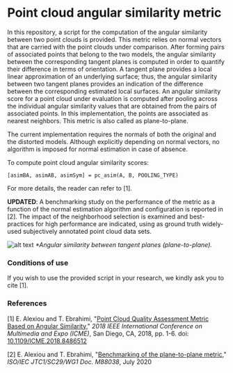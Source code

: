 
# Point cloud angular similarity metric


In this repository, a script for the computation of the angular similarity between two point clouds is provided. This metric relies on normal vectors that are carried with the point clouds under comparison. After forming pairs of associated points that belong to the two models, the angular similarity between the corresponding tangent planes is computed in order to quantify their difference in terms of orientation. A tangent plane provides a local linear approximation of an underlying surface; thus, the angular similarity between two tangent planes provides an indication of the difference between the corresponding estimated local surfaces. An angular similarity score for a point cloud under evaluation is computed after pooling across the individual angular similarity values that are obtained from the pairs of associated points. In this implementation, the points are associated as nearest neighbors. This metric is also called as plane-to-plane.

The current implementation requires the normals of both the original and the distorted models. Although explicitly depending on normal vectors, no algorithm is imposed for normal estimation in case of absence.

To compute point cloud angular similarity scores:

`[asimBA, asimAB, asimSym] = pc_asim(A, B, POOLING_TYPE)`

For more details, the reader can refer to [1].  

**UPDATED**: A benchmarking study on the performance of the metric as a function of the normal estimation algorithm and configuration is reported in [2]. The impact of the neighborhood selection is examined and best-practices for high performance are indicated, using as ground truth widely-used subjectively annotated point cloud data sets.

![alt text](/docs/plane_to_plane.png)
*\*Angular similarity between tangent planes (plane-to-plane).*


### Conditions of use

If you wish to use the provided script in your research, we kindly ask you to cite [1].


### References

[1] E. Alexiou and T. Ebrahimi, "[Point Cloud Quality Assessment Metric Based on Angular Similarity](https://infoscience.epfl.ch/record/254987)," *2018 IEEE International Conference on Multimedia and Expo (ICME)*, San Diego, CA, 2018, pp. 1-6. doi: [10.1109/ICME.2018.8486512](https://doi.org/10.1109/ICME.2018.8486512)

[2] E. Alexiou and T. Ebrahimi, "[Benchmarking of the plane-to-plane metric](https://infoscience.epfl.ch/record/278961)," *ISO/IEC JTC1/SC29/WG1 Doc. M88038*, July 2020
